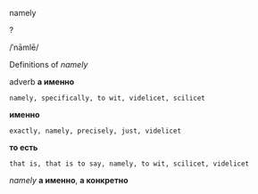 namely

?

/ˈnāmlē/

Definitions of _namely_

adverb
**а именно**

    namely, specifically, to wit, videlicet, scilicet
**именно**

    exactly, namely, precisely, just, videlicet
**то есть**

    that is, that is to say, namely, to wit, scilicet, videlicet

_namely_
**а именно**, **а конкретно**